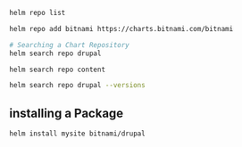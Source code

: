 
```bash
helm repo list

helm repo add bitnami https://charts.bitnami.com/bitnami

# Searching a Chart Repository
helm search repo drupal

helm search repo content

helm search repo drupal --versions

```

## installing a Package
```bash
helm install mysite bitnami/drupal
```